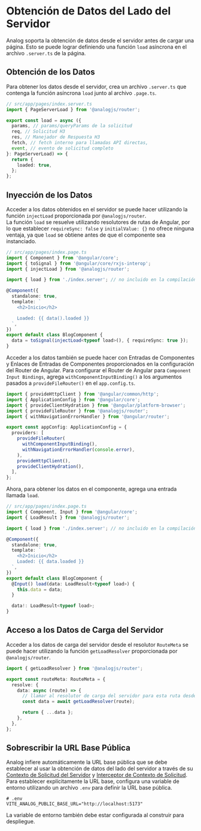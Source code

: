 # Obtención de Datos del Lado del Servidor

Analog soporta la obtención de datos desde el servidor antes de cargar una página. Esto se puede lograr definiendo una función `load` asíncrona en el archivo `.server.ts` de la página.

## Obtención de los Datos

Para obtener los datos desde el servidor, crea un archivo `.server.ts` que contenga la función asíncrona `load` junto al archivo `.page.ts`.

```ts
// src/app/pages/index.server.ts
import { PageServerLoad } from '@analogjs/router';

export const load = async ({
  params, // params/queryParams de la solicitud
  req, // Solicitud H3
  res, // Manejador de Respuesta H3
  fetch, // fetch interno para llamadas API directas,
  event, // evento de solicitud completo
}: PageServerLoad) => {
  return {
    loaded: true,
  };
};
```

## Inyección de los Datos

Acceder a los datos obtenidos en el servidor se puede hacer utilizando la función `injectLoad` proporcionada por `@analogjs/router`.  
La función `load` se resuelve utilizando resolutores de rutas de Angular, por lo que establecer `requireSync: false` y `initialValue: {}` no ofrece ninguna ventaja, ya que `load` se obtiene antes de que el componente sea instanciado.

```ts
// src/app/pages/index.page.ts
import { Component } from '@angular/core';
import { toSignal } from '@angular/core/rxjs-interop';
import { injectLoad } from '@analogjs/router';

import { load } from './index.server'; // no incluido en la compilación del cliente

@Component({
  standalone: true,
  template: `
    <h2>Inicio</h2>

    Loaded: {{ data().loaded }}
  `,
})
export default class BlogComponent {
  data = toSignal(injectLoad<typeof load>(), { requireSync: true });
}
```

Acceder a los datos también se puede hacer con Entradas de Componentes y Enlaces de Entradas de Componentes proporcionados en la configuración del Router de Angular. Para configurar el Router de Angular para `Component Input Bindings`, agrega `withComponentInputBinding()` a los argumentos pasados a `provideFileRouter()` en el `app.config.ts`.

```ts
import { provideHttpClient } from '@angular/common/http';
import { ApplicationConfig } from '@angular/core';
import { provideClientHydration } from '@angular/platform-browser';
import { provideFileRouter } from '@analogjs/router';
import { withNavigationErrorHandler } from '@angular/router';

export const appConfig: ApplicationConfig = {
  providers: [
    provideFileRouter(
      withComponentInputBinding(),
      withNavigationErrorHandler(console.error),
    ),
    provideHttpClient(),
    provideClientHydration(),
  ],
};
```

Ahora, para obtener los datos en el componente, agrega una entrada llamada `load`.

```ts
// src/app/pages/index.page.ts
import { Component, Input } from '@angular/core';
import { LoadResult } from '@analogjs/router';

import { load } from './index.server'; // no incluido en la compilación del cliente

@Component({
  standalone: true,
  template: `
    <h2>Inicio</h2>
    Loaded: {{ data.loaded }}
  `,
})
export default class BlogComponent {
  @Input() load(data: LoadResult<typeof load>) {
    this.data = data;
  }

  data!: LoadResult<typeof load>;
}
```

## Acceso a los Datos de Carga del Servidor

Acceder a los datos de carga del servidor desde el resolutor `RouteMeta` se puede hacer utilizando la función `getLoadResolver` proporcionada por `@analogjs/router`.

```ts
import { getLoadResolver } from '@analogjs/router';

export const routeMeta: RouteMeta = {
  resolve: {
    data: async (route) => {
      // llamar al resolutor de carga del servidor para esta ruta desde otro resolutor
      const data = await getLoadResolver(route);

      return { ...data };
    },
  },
};
```

## Sobrescribir la URL Base Pública

Analog infiere automáticamente la URL base pública que se debe establecer al usar la obtención de datos del lado del servidor a través de su [Contexto de Solicitud del Servidor](/docs/features/data-fetching/overview#server-request-context) y [Interceptor de Contexto de Solicitud](/docs/features/data-fetching/overview#request-context-interceptor). Para establecer explícitamente la URL base, configura una variable de entorno utilizando un archivo `.env` para definir la URL base pública.

```
# .env
VITE_ANALOG_PUBLIC_BASE_URL="http://localhost:5173"
```

La variable de entorno también debe estar configurada al construir para despliegue.
